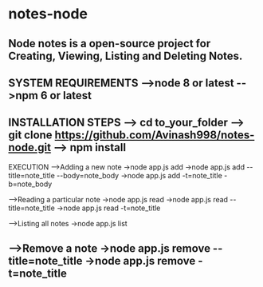 # notes-node

Node notes is a open-source project for Creating, Viewing, Listing and Deleting Notes.
----------------------------------------------------------------------------------------
SYSTEM REQUIREMENTS
-->node 8 or latest
-->npm 6 or latest
----------------------------------------------------------------------------------------
INSTALLATION STEPS
--> cd to_your_folder
--> git clone https://github.com/Avinash998/notes-node.git
--> npm install
---------------------------------------------------------------------------------------
EXECUTION
-->Adding a new note
    ->node app.js add
    ->node app.js add --title=note_title --body=note_body
    ->node app.js add -t=note_title -b=note_body
   
-->Reading a particular note
    ->node app.js read
    ->node app.js read --title=note_title
    ->node app.js read -t=note_title
    
-->Listing all notes
    ->node app.js list
    
-->Remove a note
    ->node app.js remove --title=note_title
    ->node app.js remove -t=note_title
-----------------------------------------------------------------------------------------  
